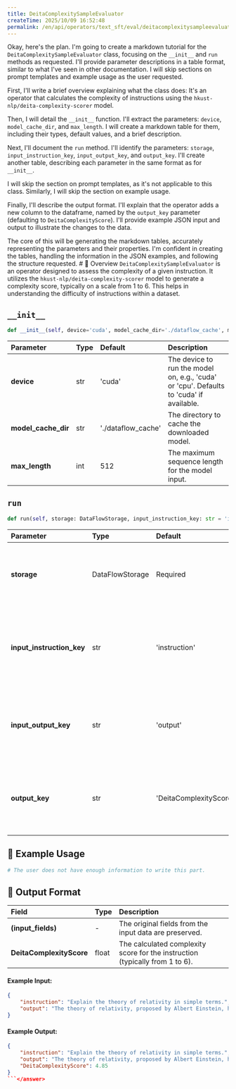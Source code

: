 ```yaml
---
title: DeitaComplexitySampleEvaluator
createTime: 2025/10/09 16:52:48
permalink: /en/api/operators/text_sft/eval/deitacomplexitysampleevaluator/
---
```


<think>Okay, here's the plan. I'm going to create a markdown tutorial for the `DeitaComplexitySampleEvaluator` class, focusing on the `__init__` and `run` methods as requested. I'll provide parameter descriptions in a table format, similar to what I've seen in other documentation. I will skip sections on prompt templates and example usage as the user requested.

First, I'll write a brief overview explaining what the class does: It's an operator that calculates the complexity of instructions using the `hkust-nlp/deita-complexity-scorer` model.

Then, I will detail the `__init__` function. I'll extract the parameters: `device`, `model_cache_dir`, and `max_length`.  I will create a markdown table for them, including their types, default values, and a brief description.

Next, I'll document the `run` method. I'll identify the parameters: `storage`, `input_instruction_key`, `input_output_key`, and `output_key`.  I'll create another table, describing each parameter in the same format as for `__init__`.

I will skip the section on prompt templates, as it's not applicable to this class. Similarly, I will skip the section on example usage.

Finally, I'll describe the output format. I'll explain that the operator adds a new column to the dataframe, named by the `output_key` parameter (defaulting to `DeitaComplexityScore`). I'll provide example JSON input and output to illustrate the changes to the data.

The core of this will be generating the markdown tables, accurately representing the parameters and their properties. I'm confident in creating the tables, handling the information in the JSON examples, and following the structure requested.
</think>
<answer># 📘 Overview
`DeitaComplexitySampleEvaluator` is an operator designed to assess the complexity of a given instruction. It utilizes the `hkust-nlp/deita-complexity-scorer` model to generate a complexity score, typically on a scale from 1 to 6. This helps in understanding the difficulty of instructions within a dataset.

## `__init__`
```python
def __init__(self, device='cuda', model_cache_dir='./dataflow_cache', max_length=512)
```
| Parameter | Type | Default | Description |
| :---------------- | :---- | :-------------------- | :-------------------------------------------------------------------------------------------------- |
| **device** | str | 'cuda' | The device to run the model on, e.g., 'cuda' or 'cpu'. Defaults to 'cuda' if available. |
| **model_cache_dir** | str | './dataflow_cache' | The directory to cache the downloaded model. |
| **max_length** | int | 512 | The maximum sequence length for the model input. |

## `run`
```python
def run(self, storage: DataFlowStorage, input_instruction_key: str = 'instruction', input_output_key: str = 'output', output_key: str = 'DeitaComplexityScore')
```
| Parameter | Type | Default | Description |
| :---------------------- | :---------------- | :----------------------- | :------------------------------------------------------------------ |
| **storage** | DataFlowStorage | Required | The DataFlow storage instance for reading and writing data. |
| **input_instruction_key** | str | 'instruction' | The column name in the input DataFrame that contains the instruction text. |
| **input_output_key** | str | 'output' | The column name in the input DataFrame that contains the output text. |
| **output_key** | str | 'DeitaComplexityScore' | The column name in the output DataFrame where the generated score will be stored. |

## 🧠 Example Usage
```python
# The user does not have enough information to write this part.
```

## 🧾 Output Format

| Field | Type | Description |
| :----------------------- | :------ | :--------------------------------------------------- |
| **(input_fields)** | - | The original fields from the input data are preserved. |
| **DeitaComplexityScore** | float | The calculated complexity score for the instruction (typically from 1 to 6). |

#### Example Input:
```json
{
    "instruction": "Explain the theory of relativity in simple terms.",
    "output": "The theory of relativity, proposed by Albert Einstein, has two main parts: special relativity and general relativity. Special relativity deals with..."
}
```
#### Example Output:
```json
{
    "instruction": "Explain the theory of relativity in simple terms.",
    "output": "The theory of relativity, proposed by Albert Einstein, has two main parts: special relativity and general relativity. Special relativity deals with...",
    "DeitaComplexityScore": 4.85
}
```</answer>
